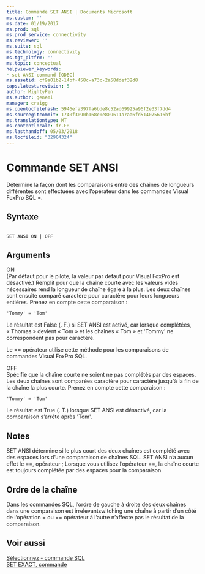 ```yaml
---
title: Commande SET ANSI | Documents Microsoft
ms.custom: ''
ms.date: 01/19/2017
ms.prod: sql
ms.prod_service: connectivity
ms.reviewer: ''
ms.suite: sql
ms.technology: connectivity
ms.tgt_pltfrm: ''
ms.topic: conceptual
helpviewer_keywords:
- set ANSI command [ODBC]
ms.assetid: cf9a01b2-14bf-458c-a73c-2a58ddef32d8
caps.latest.revision: 5
author: MightyPen
ms.author: genemi
manager: craigg
ms.openlocfilehash: 5946efa397fa6bde8c52ad69925a96f2e33f7dd4
ms.sourcegitcommit: 1740f3090b168c0e809611a7aa6fd514075616bf
ms.translationtype: MT
ms.contentlocale: fr-FR
ms.lasthandoff: 05/03/2018
ms.locfileid: "32904324"
---
```

# <a name="set-ansi-command"></a>Commande SET ANSI
Détermine la façon dont les comparaisons entre des chaînes de longueurs différentes sont effectuées avec l’opérateur dans les commandes Visual FoxPro SQL =.  
  
## <a name="syntax"></a>Syntaxe  
  
```  
  
SET ANSI ON | OFF  
```  
  
## <a name="arguments"></a>Arguments  
 ON  
 (Par défaut pour le pilote, la valeur par défaut pour Visual FoxPro est désactivé.) Remplit pour que la chaîne courte avec les valeurs vides nécessaires rend la longueur de chaîne égale à la plus. Les deux chaînes sont ensuite comparé caractère pour caractère pour leurs longueurs entières. Prenez en compte cette comparaison :  
  
```  
'Tommy' = 'Tom'  
```  
  
 Le résultat est False (. F.) si SET ANSI est activé, car lorsque complétées, « Thomas » devient « Tom » et les chaînes « Tom » et 'Tommy' ne correspondent pas pour caractère.  
  
 Le == opérateur utilise cette méthode pour les comparaisons de commandes Visual FoxPro SQL.  
  
 OFF  
 Spécifie que la chaîne courte ne soient ne pas complétés par des espaces. Les deux chaînes sont comparées caractère pour caractère jusqu'à la fin de la chaîne la plus courte. Prenez en compte cette comparaison :  
  
```  
'Tommy' = 'Tom'  
```  
  
 Le résultat est True (. T.) lorsque SET ANSI est désactivé, car la comparaison s’arrête après 'Tom'.  
  
## <a name="remarks"></a>Notes  
 SET ANSI détermine si le plus court des deux chaînes est complété avec des espaces lors d’une comparaison de chaînes SQL. SET ANSI n’a aucun effet le ==, opérateur ; Lorsque vous utilisez l’opérateur ==, la chaîne courte est toujours complétée par des espaces pour la comparaison.  
  
## <a name="string-order"></a>Ordre de la chaîne  
 Dans les commandes SQL, l’ordre de gauche à droite des deux chaînes dans une comparaison est irrelevantswitching une chaîne à partir d’un côté de l’opération = ou == opérateur à l’autre n’affecte pas le résultat de la comparaison.  
  
## <a name="see-also"></a>Voir aussi  
 [Sélectionnez - commande SQL](../../odbc/microsoft/select-sql-command.md)   
 [SET EXACT, commande](../../odbc/microsoft/set-exact-command.md)
